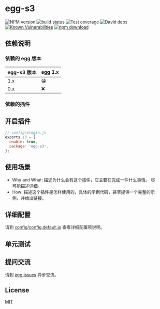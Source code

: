 # egg-s3

[![NPM version][npm-image]][npm-url]
[![build status][travis-image]][travis-url]
[![Test coverage][codecov-image]][codecov-url]
[![David deps][david-image]][david-url]
[![Known Vulnerabilities][snyk-image]][snyk-url]
[![npm download][download-image]][download-url]

[npm-image]: https://img.shields.io/npm/v/egg-s3.svg?style=flat-square
[npm-url]: https://npmjs.org/package/egg-s3
[travis-image]: https://img.shields.io/travis/eggjs/egg-s3.svg?style=flat-square
[travis-url]: https://travis-ci.org/eggjs/egg-s3
[codecov-image]: https://img.shields.io/codecov/c/github/eggjs/egg-s3.svg?style=flat-square
[codecov-url]: https://codecov.io/github/eggjs/egg-s3?branch=master
[david-image]: https://img.shields.io/david/eggjs/egg-s3.svg?style=flat-square
[david-url]: https://david-dm.org/eggjs/egg-s3
[snyk-image]: https://snyk.io/test/npm/egg-s3/badge.svg?style=flat-square
[snyk-url]: https://snyk.io/test/npm/egg-s3
[download-image]: https://img.shields.io/npm/dm/egg-s3.svg?style=flat-square
[download-url]: https://npmjs.org/package/egg-s3

<!--
Description here.
-->

## 依赖说明

### 依赖的 egg 版本

egg-s3 版本 | egg 1.x
--- | ---
1.x | 😁
0.x | ❌

### 依赖的插件
<!--

如果有依赖其它插件，请在这里特别说明。如

- security
- multipart

-->

## 开启插件

```js
// config/plugin.js
exports.s3 = {
  enable: true,
  package: 'egg-s3',
};
```

## 使用场景

- Why and What: 描述为什么会有这个插件，它主要在完成一件什么事情。
尽可能描述详细。
- How: 描述这个插件是怎样使用的，具体的示例代码，甚至提供一个完整的示例，并给出链接。

## 详细配置

请到 [config/config.default.js](config/config.default.js) 查看详细配置项说明。

## 单元测试

<!-- 描述如何在单元测试中使用此插件，例如 schedule 如何触发。无则省略。-->

## 提问交流

请到 [egg issues](https://github.com/eggjs/egg/issues) 异步交流。

## License

[MIT](LICENSE)

